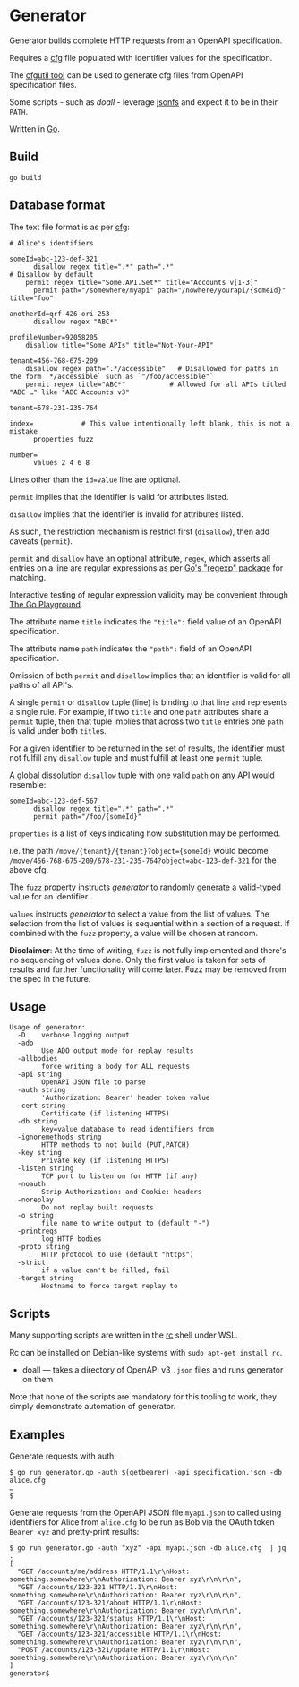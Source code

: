 # Generator

Generator builds complete HTTP requests from an OpenAPI specification. 

Requires a [cfg](https://github.com/seh-msft/cfg) file populated with identifier values for the specification. 

The [cfgutil tool](https://github.com/seh-msft/cfgutil) can be used to generate cfg files from OpenAPI specification files. 

Some scripts - such as *doall* - leverage [jsonfs](http://github.com/droyo/jsonfs) and expect it to be in their `PATH`. 

Written in [Go](https://golang.org). 

## Build

	go build

## Database format

The text file format is as per [cfg](https://github.com/seh-msft/cfg):

```
# Alice's identifiers

someId=abc-123-def-321
      disallow regex title=".*" path=".*"                                            # Disallow by default
	permit regex title="Some.API.Set*" title="Accounts v[1-3]"
      permit path="/somewhere/myapi" path="/nowhere/yourapi/{someId}" title="foo"

anotherId=qrf-426-ori-253
      disallow regex "ABC*"

profileNumber=92058205
	disallow title="Some APIs" title="Not-Your-API"

tenant=456-768-675-209
	disallow regex path=".*/accessible"   # Disallowed for paths in the form `*/accessible` such as `"/foo/accessible"`
	permit regex title="ABC*"           # Allowed for all APIs titled "ABC …" like "ABC Accounts v3"

tenant=678-231-235-764

index=            # This value intentionally left blank, this is not a mistake
      properties fuzz

number=
      values 2 4 6 8
```

Lines other than the `id=value` line are optional.

`permit` implies that the identifier is valid for attributes listed. 

`disallow` implies that the identifier is invalid for attributes listed.

As such, the restriction mechanism is restrict first (`disallow`), then add caveats (`permit`). 

`permit` and `disallow` have an optional attribute, `regex`, which asserts all entries on a line are regular expressions as per [Go's "regexp" package](https://golang.org/pkg/regexp/) for matching. 

Interactive testing of regular expression validity may be convenient through [The Go Playground](https://play.golang.org/p/fAOtlAULSj8). 

The attribute name `title` indicates the `"title":` field value of an OpenAPI specification. 

The attribute name `path` indicates the `"path":` field of an OpenAPI specification. 

Omission of both `permit` and `disallow` implies that an identifier is valid for all paths of all API's. 

A single `permit` or `disallow` tuple (line) is binding to that line and represents a single rule. For example, if two `title` and one `path` attributes share a `permit` tuple, then that tuple implies that across two `title` entries one `path` is valid under both `title`s. 

For a given identifier to be returned in the set of results, the identifier must not fulfill any `disallow` tuple and must fulfill at least one `permit` tuple. 

A global dissolution `disallow` tuple with one valid `path` on any API would resemble:

```
someId=abc-123-def-567
      disallow regex title=".*" path=".*"
      permit path="/foo/{someId}"
```

`properties` is a list of keys indicating how substitution may be performed. 

i.e. the path `/move/{tenant}/{tenant}?object={someId}` would become `/move/456-768-675-209/678-231-235-764?object=abc-123-def-321` for the above cfg. 

The `fuzz` property instructs *generator* to randomly generate a valid-typed value for an identifier. 

`values` instructs *generator* to select a value from the list of values. The selection from the list of values is sequential within a section of a request. If combined with the `fuzz` property, a value will be chosen at random.

**Disclaimer**: At the time of writing, `fuzz` is not fully implemented and there's no sequencing of values done. Only the first value is taken for sets of results and further functionality will come later. Fuzz may be removed from the spec in the future. 

## Usage

```
Usage of generator:
  -D    verbose logging output
  -ado
        Use ADO output mode for replay results
  -allbodies
        force writing a body for ALL requests
  -api string
        OpenAPI JSON file to parse
  -auth string
        'Authorization: Bearer' header token value
  -cert string
        Certificate (if listening HTTPS)
  -db string
        key=value database to read identifiers from
  -ignoremethods string
        HTTP methods to not build (PUT,PATCH)
  -key string
        Private key (if listening HTTPS)
  -listen string
        TCP port to listen on for HTTP (if any)
  -noauth
        Strip Authorization: and Cookie: headers
  -noreplay
        Do not replay built requests
  -o string
        file name to write output to (default "-")
  -printreqs
        log HTTP bodies
  -proto string
        HTTP protocol to use (default "https")
  -strict
        if a value can't be filled, fail
  -target string
        Hostname to force target replay to
```

## Scripts

Many supporting scripts are written in the [rc](https://github.com/rakitzis/rc) shell under WSL. 

Rc can be installed on Debian-like systems with `sudo apt-get install rc`. 

* doall — takes a directory of OpenAPI v3 `.json` files and runs generator on them

Note that none of the scripts are mandatory for this tooling to work, they simply demonstrate automation of generator. 

## Examples

Generate requests with auth:

```
$ go run generator.go -auth $(getbearer) -api specification.json -db alice.cfg
…
$ 
```

Generate requests from the OpenAPI JSON file `myapi.json` to called using identifiers for Alice from `alice.cfg` to be run as Bob via the OAuth token `Bearer xyz` and pretty-print results:

```
$ go run generator.go -auth "xyz" -api myapi.json -db alice.cfg  | jq .
[
  "GET /accounts/me/address HTTP/1.1\r\nHost: something.somewhere\r\nAuthorization: Bearer xyz\r\n\r\n",
  "GET /accounts/123-321 HTTP/1.1\r\nHost: something.somewhere\r\nAuthorization: Bearer xyz\r\n\r\n",
  "GET /accounts/123-321/about HTTP/1.1\r\nHost: something.somewhere\r\nAuthorization: Bearer xyz\r\n\r\n",
  "GET /accounts/123-321/status HTTP/1.1\r\nHost: something.somewhere\r\nAuthorization: Bearer xyz\r\n\r\n",
  "GET /accounts/123-321/accessible HTTP/1.1\r\nHost: something.somewhere\r\nAuthorization: Bearer xyz\r\n\r\n",
  "POST /accounts/123-321/update HTTP/1.1\r\nHost: something.somewhere\r\nAuthorization: Bearer xyz\r\n\r\n"
]
generator$
```
